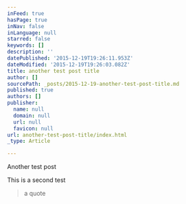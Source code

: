 ```yaml
---
inFeed: true
hasPage: true
inNav: false
inLanguage: null
starred: false
keywords: []
description: ''
datePublished: '2015-12-19T19:26:11.953Z'
dateModified: '2015-12-19T19:26:03.082Z'
title: another test post title
author: []
sourcePath: _posts/2015-12-19-another-test-post-title.md
published: true
authors: []
publisher:
  name: null
  domain: null
  url: null
  favicon: null
url: another-test-post-title/index.html
_type: Article

---
```

Another test post

This is a second test

> a quote